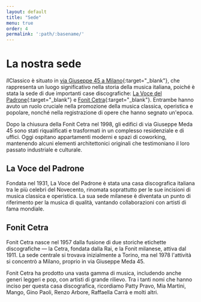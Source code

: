 ```yaml
---
layout: default
title: "Sede"
menu: true
order: 4
permalink: ':path/:basename/'
---
```


# La nostra sede
*Il*Classico è situato in [via Giuseppe 45 a Milano](https://www.google.com/maps/place/Via+Giuseppe+Meda,+45,+20141+Milano+MI/@45.4397406,9.1762212,16z/data=!3m1!4b1!4m6!3m5!1s0x4786c474d5a76a65:0xab510a8edc0a5086!8m2!3d45.4397369!4d9.1787961!16s%2Fg%2F11bw3x4vwv?entry=ttu&g_ep=EgoyMDI1MDQzMC4xIKXMDSoASAFQAw%3D%3D){:target="_blank"}, che rappresenta un luogo significativo nella storia della musica italiana, poiché è stata la sede di due importanti case discografiche: [La Voce del Padrone](https://it.wikipedia.org/wiki/La_voce_del_padrone){:target="_blank"} e [Fonit Cetra](https://it.wikipedia.org/wiki/Fonit_Cetra){:target="_blank"}. Entrambe hanno avuto un ruolo cruciale nella promozione della musica classica, operistica e popolare, nonché nella registrazione di opere che hanno segnato un'epoca.

Dopo la chiusura della Fonit Cetra nel 1998, gli edifici di via Giuseppe Meda 45 sono stati riqualificati e trasformati in un complesso residenziale e di uffici. Oggi ospitano appartamenti moderni e spazi di coworking, mantenendo alcuni elementi architettonici originali che testimoniano il loro passato industriale e culturale.

## La Voce del Padrone
Fondata nel 1931, La Voce del Padrone è stata una casa discografica italiana tra le più celebri del Novecento, rinomata soprattutto per le sue incisioni di musica classica e operistica. La sua sede milanese è diventata un punto di riferimento per la musica di qualità, vantando collaborazioni con artisti di fama mondiale.

## Fonit Cetra
Fonit Cetra nasce nel 1957 dalla fusione di due storiche etichette discografiche — la Cetra, fondata dalla Rai, e la Fonit milanese, attiva dal 1911. La sede centrale si trovava inizialmente a Torino, ma nel 1978 l'attività si concentrò a Milano, proprio in via Giuseppe Meda 45.

Fonit Cetra ha prodotto una vasta gamma di musica, includendo anche generi leggeri e pop, con artisti di grande rilievo. Tra i tanti nomi che hanno inciso per questa casa discografica, ricordiamo Patty Pravo, Mia Martini, Mango, Gino Paoli, Renzo Arbore, Raffaella Carrà e molti altri.
